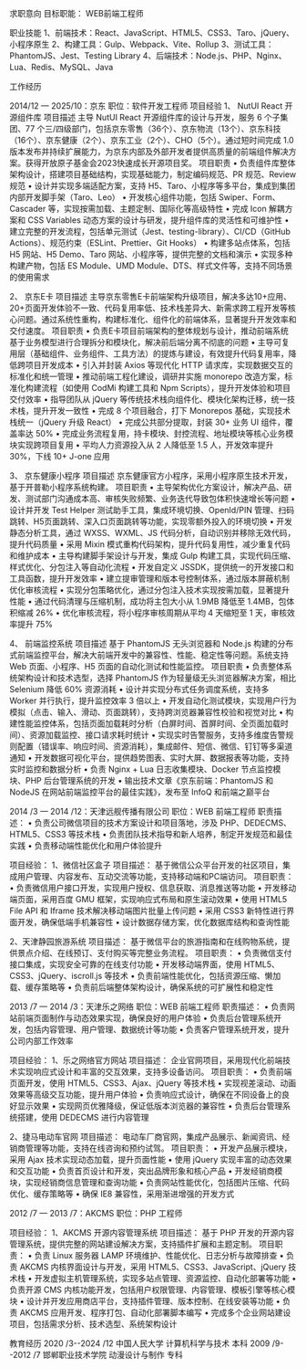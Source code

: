 求职意向
目标职能： WEB前端工程师

职业技能
1、前端技术：React、JavaScript、HTML5、CSS3、Taro、jQuery、小程序原生
2、构建工具：Gulp、Webpack、Vite、Rollup
3、测试工具：PhantomJS、Jest、Testing Library
4、后端技术：Node.js、PHP、Nginx、Lua、Redis、MySQL、Java

工作经历

2014/12 — 2025/10：京东
职位：软件开发工程师
项目经验
1、	NutUI React 开源组件库
项目描述
主导 NutUI React 开源组件库的设计与开发，服务 6 个子集团、77 个三/四级部门，包括京东零售（36个）、京东物流（13个）、京东科技（16个）、京东健康（2个）、京东工业（2个）、CHO（5个）。通过短时间完成 1.0 版本发布并持续扩展能力，为京东内部及外部开发者提供高质量的前端组件解决方案。获得开放原子基金会2023快速成长开源项目奖。
项目职责
• 负责组件库整体架构设计，搭建项目基础结构，实现基础能力，制定编码规范、PR 规范、Review 规范
• 设计并实现多端适配方案，支持 H5、Taro、小程序等多平台，集成到集团内部开发脚手架（Taro、Leo）
• 开发核心组件功能，包括 Swiper、Form、Cascader 等，实现按需加载、主题定制、国际化等高级特性
• 完成 Icon 解耦方案和 CSS Variables 动态方案的设计与研发，提升组件库的灵活性和可维护性
• 建立完整的开发流程，包括单元测试（Jest、testing-library）、CI/CD（GitHub Actions）、规范约束（ESLint、Prettier、Git Hooks）
• 构建多站点体系，包括 H5 网站、H5 Demo、Taro 网站、小程序等，提供完整的文档和演示
• 实现多种构建产物，包括 ES Module、UMD Module、DTS、样式文件等，支持不同场景的使用需求

2、	京东E卡
项目描述
主导京东零售E卡前端架构升级项目，解决多达10+应用、20+页面开发体验不一致、代码复用率低、技术栈差异大、新需求跨工程开发等核心问题。通过系统性重构，构建标准化、组件化的前端体系，显著提升开发效率和交付速度。
项目职责
• 负责E卡项目前端架构的整体规划与设计，推动前端系统基于业务模型进行合理拆分和模块化，解决前后端分离不彻底的问题
• 主导可复用层（基础组件、业务组件、工具方法）的提炼与建设，有效提升代码复用率，降低跨项目开发成本
• 引入并封装 Axios 等现代化 HTTP 请求库，实现数据交互的标准化和统一管理
• 推动前端工程化建设，调研并实施 monorepo 改造方案，标准化构建流程（如使用 CodMi 构建工具和 Npm Scripts），提升开发体验和项目交付效率
• 指导团队从 jQuery 等传统技术栈向组件化、模块化架构迁移，统一技术栈，提升开发一致性
• 完成 8 个项目融合，打下 Monorepos 基础，实现技术栈统一（jQuery 升级 React）
• 完成公共部分提取，封装 30+ 业务 UI 组件，覆盖率达 50%
• 完成业务流程复用，持卡模块、封控流程、地址模块等核心业务模块实现跨项目复用
• 平均人力资源投入从 2 人降低至 1.5 人，开发效率提升 30%，下线 10+ J-one 应用

3、	京东健康小程序
项目描述
京东健康官方小程序，采用小程序原生技术开发，基于开普勒小程序系统构建。
项目职责
• 主导架构优化方案设计，解决产品、研发、测试部门沟通成本高、审核失败频繁、业务迭代导致包体积快速增长等问题
• 设计并开发 Test Helper 测试助手工具，集成环境切换、OpenId/PIN 管理、扫码跳转、H5页面跳转、深入口页面跳转等功能，实现零额外投入的环境切换
• 开发静态分析工具，通过 WXSS、WXML、JS 代码分析，自动识别并移除无效代码，提升代码质量
• 采用 Mixin 模式重构代码架构，提升代码复用性，减少重复代码和维护成本
• 主导构建脚手架设计与开发，集成 Gulp 构建工具，实现代码压缩、样式优化、分包注入等自动化流程
• 开发自定义 JSSDK，提供统一的开发接口和工具函数，提升开发效率
• 建立提审管理和版本号控制体系，通过版本屏蔽机制优化审核流程
• 实现分包策略优化，通过分包注入技术实现按需加载，显著提升性能
• 通过代码清理与压缩机制，成功将主包大小从 1.9MB 降低至 1.4MB，包体积缩减 26%
• 优化审核流程，将小程序审核周期从平均 4 天缩短至 1 天，审核效率提升 75%

4、	前端监控系统
项目描述
基于 PhantomJS 无头浏览器和 Node.js 构建的分布式前端监控平台，解决大前端开发中的兼容性、性能、稳定性等问题。系统支持 Web 页面、小程序、H5 页面的自动化测试和性能监控。
项目职责
• 负责整体系统架构设计和技术选型，选择 PhantomJS 作为轻量级无头浏览器解决方案，相比 Selenium 降低 60% 资源消耗
• 设计并实现分布式任务调度系统，支持多 Worker 并行执行，提升监控效率 3 倍以上
• 开发自动化测试模块，实现用户行为模拟（点击、输入、滑动、页面跳转），支持跨浏览器兼容性校验和视觉对比
• 构建性能监控体系，包括页面加载耗时分析（白屏时间、首屏时间、全页面加载时间）、资源加载监控、接口请求耗时统计
• 实现实时告警服务，支持多维度告警规则配置（错误率、响应时间、资源消耗），集成邮件、短信、微信、钉钉等多渠道通知
• 开发数据可视化平台，提供趋势图表、实时大屏、数据报表等功能，支持实时监控和数据分析
• 负责 Nginx + Lua 日志收集模块、Docker 节点监控模块、PHP 后台管理系统的开发
• 输出技术文章《京东前端：PhantomJS 和 NodeJS 在网站前端监控平台的最佳实践》，发布至 InfoQ 和前端之巅平台


2014 /3 — 2014 /12：天津远舰传播有限公司
职位：WEB 前端工程师
职责描述：
• 负责公司微信项目的技术方案设计和项目落地，涉及 PHP、DEDECMS、HTML5、CSS3 等技术栈
• 负责团队技术指导和新人培养，制定开发规范和最佳实践
• 负责移动端性能优化和用户体验提升

项目经验：
1、微信社区盒子
项目描述：
基于微信公众平台开发的社区项目，集成用户管理、内容发布、互动交流等功能，支持移动端和PC端访问。
项目职责：
• 负责微信用户接口开发，实现用户授权、信息获取、消息推送等功能
• 开发移动端页面，采用百度 GMU 框架，实现响应式布局和原生滚动效果
• 使用 HTML5 File API 和 Iframe 技术解决移动端图片批量上传问题
• 采用 CSS3 新特性进行界面开发，确保低端手机兼容性
• 设计数据存储方案，优化数据库结构和查询性能

2、天津静园旅游系统
项目描述：
基于微信平台的旅游指南和在线购物系统，提供景点介绍、在线预订、支付购买等完整业务流程。
项目职责：
• 负责微信支付接口集成，实现安全可靠的在线支付功能
• 开发移动端界面，使用 HTML5、CSS3、jQuery、iscroll.js 等技术
• 负责前端性能优化，包括资源压缩、懒加载、缓存策略等
• 负责前后端整体架构设计，确保系统的可扩展性和稳定性

2013 /7 — 2014 /3：天津乐之网络
职位：WEB 前端工程师
职责描述：
• 负责网站前端页面制作与动态效果实现，确保良好的用户体验
• 负责后台管理系统开发，包括内容管理、用户管理、数据统计等功能
• 负责客户管理系统开发，提升公司内部工作效率

项目经验：
1、乐之网络官方网站
项目描述：
企业官网项目，采用现代化前端技术实现响应式设计和丰富的交互效果，支持多设备访问。
项目职责：
• 负责前端页面开发，使用 HTML5、CSS3、Ajax、jQuery 等技术栈
• 实现视差滚动、动画效果等高级交互功能，提升用户体验
• 负责响应式设计，确保在不同设备上的良好显示效果
• 实现网页优雅降级，保证低版本浏览器的兼容性
• 负责后台管理系统搭建，使用 DEDECMS 进行内容管理

2、捷马电动车官网
项目描述：
电动车厂商官网，集成产品展示、新闻资讯、经销商管理等功能，支持在线咨询和预约试驾。
项目职责：
• 开发产品展示模块，采用 Ajax 技术实现动态加载，提升页面性能
• 使用 jQuery 实现丰富的动态效果和交互功能
• 负责首页设计和开发，突出品牌形象和核心产品
• 开发经销商模块，实现经销商信息管理和查询功能
• 负责网站性能优化，包括图片压缩、代码优化、缓存策略等
• 确保 IE8 兼容性，采用渐进增强的开发方式

2012 /7 — 2013 /7：AKCMS
职位：PHP 工程师

项目经验：
1、AKCMS 开源内容管理系统
项目描述：
基于 PHP 开发的开源内容管理系统，提供完整的网站建设解决方案，支持插件扩展和主题定制。
项目职责：
• 负责 Linux 服务器 LAMP 环境维护、性能优化、日志分析与故障排查
• 负责 AKCMS 内核界面设计与开发，采用 HTML5、CSS3、JavaScript、jQuery 技术栈
• 开发虚拟主机管理系统，实现多站点管理、资源监控、自动化部署等功能
• 负责开源 CMS 内核功能开发，包括用户权限管理、内容管理、模板引擎等核心模块
• 设计并开发应用商店平台，支持插件管理、版本控制、在线安装等功能
• 负责 AKCMS 应用开发、程序打包、自动化部署脚本编写
• 完成多个企业网站建设项目，包括需求分析、技术选型、系统架构设计

教育经历
2020 /3--2024 /12 中国人民大学 计算机科学与技术 本科
2009 /9--2012 /7 邯郸职业技术学院 动漫设计与制作 专科


